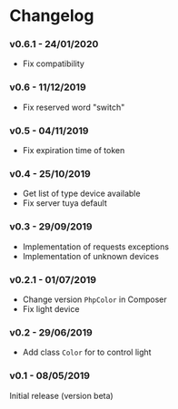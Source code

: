 # Changelog

### v0.6.1 - 24/01/2020

- Fix compatibility


### v0.6 - 11/12/2019

- Fix reserved word "switch"


### v0.5 - 04/11/2019

- Fix expiration time of token


### v0.4 - 25/10/2019

- Get list of type device available
- Fix server tuya default


### v0.3 - 29/09/2019

- Implementation of requests exceptions
- Implementation of unknown devices


### v0.2.1 - 01/07/2019

- Change version `PhpColor` in Composer
- Fix light device


### v0.2 - 29/06/2019

- Add class `Color` for to control light


### v0.1 - 08/05/2019

Initial release (version beta)